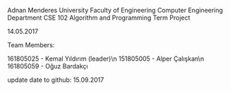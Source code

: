 Adnan Menderes University
Faculty of Engineering
Computer Engineering Department
CSE 102 Algorithm and Programming
Term Project 

14.05.2017

Team Members:

161805025 - Kemal Yıldırım (leader)\n
151805005 - Alper Çalışkan\n
161805059 - Oğuz Bardakçı

update date to github: 15.09.2017

